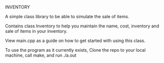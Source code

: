 INVENTORY

A simple class library to be able to simulate the sale of items.

Contains class Inventory to help you maintain the name, cost, inventory and sale of items in your inventory.

View main.cpp as a guide on how to get started with using this class.

To use the program as it currently exists,
Clone the repo to your local machine, call make, and run ./a.out
